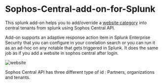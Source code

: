 # Sophos-Central-add-on-for-Splunk

This splunk add-on helps you to add/override a [website category](https://docs.sophos.com/central/Partner/help/en-us/central/common/tasks/ConfigureWebsiteList.html) into central tenants from splunk using Sophos Central API. 

Add-on supports an adaptive response action item in Splunk Enterprise Security that you can configure in your corelation search or you can run it as an ad-hoc on any notable that gets triggered in Splunk. It does the same job as if you add a website in sophos central after login.


![website](https://user-images.githubusercontent.com/65529349/125061700-3b220400-e0cb-11eb-9d35-34e845403ee6.png)



Sophos Central API has three different type of id : Partners, organizations and tenants.

